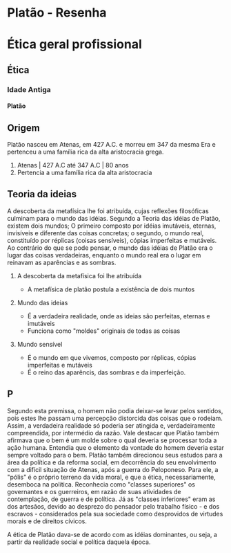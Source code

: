 # Platão - Resenha

# Ética geral profissional
## Ética
### Idade Antiga
#### Platão


## Origem

Platão nasceu em Atenas, em 427 A.C. e morreu em 347 da mesma Era e pertenceu a uma família rica da alta aristocracia grega.

1. Atenas | 427 A.C até 347 A.C | 80 anos
2. Pertencia a uma família rica da alta aristocracia

## Teoria da ideias

A descoberta da metafísica lhe foi atribuída, cujas reflexões filosóficas culminam para o mundo das idéias. Segundo a Teoria das idéias de Platão, existem dois mundos; O primeiro composto por idéias imutáveis, eternas, invisíveis e diferente das coisas concretas; o segundo, o mundo real, constituído por réplicas (coisas sensíveis), cópias imperfeitas e mutáveis. Ao contrário do que se pode pensar, o mundo das idéias de Platão era o lugar das coisas verdadeiras, enquanto o mundo real era o lugar em reinavam as aparências e as sombras.

1. A descoberta da metafísica foi lhe atribuída
   
    - A metafísica de platão postula a existência de dois muntos

2. Mundo das ideias
   
   - É a verdadeira realidade, onde as ideias são perfeitas, eternas e imutáveis
   - Funciona como "moldes" originais de todas as coisas
  
3. Mundo sensível

    - É o mundo em que vivemos, composto por réplicas, cópias imperfeitas e mutáveis
    - É o reino das aparêncis, das sombras e da imperfeição.

## P

Segundo esta premissa, o homem não podia deixar-se levar pelos sentidos, pois estes lhe passam uma percepção distorcida das coisas que o rodeiam. Assim, a verdadeira realidade só poderia ser atingida e, verdadeiramente compreendida, por intermédio da razão. Vale destacar que Platão também afirmava que o bem é um molde sobre o qual deveria se processar toda a ação humana. Entendia que o elemento da vontade do homem deveria estar sempre voltado para o bem. Platão também direcionou seus estudos para a área da política e da reforma social, em decorrência do seu envolvimento com a difícil situação de Atenas, após a guerra do Peloponeso. Para ele, a "pólis" é o próprio terreno da vida moral, e que a ética, necessariamente, desemboca na política. Reconhecia como "classes superiores" os governantes e os guerreiros, em razão de suas atividades de contemplação, de guerra e de política. Já as "classes inferiores" eram as dos artesãos, devido ao desprezo do pensador pelo trabalho físico - e dos escravos - considerados pela sua sociedade como desprovidos de virtudes morais e de direitos cívicos.

A ética de Platão dava-se de acordo com as idéias dominantes, ou seja, a partir da realidade social e política daquela época.